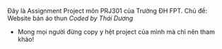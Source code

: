 Đây là Assignment Project môn PRJ301 của Trường ĐH FPT.
Chủ đề: Website bán áo thun
_Coded by Thái Dương_

* Mong mọi người đừng copy y hệt project của mình mà chỉ nên tham khảo!
